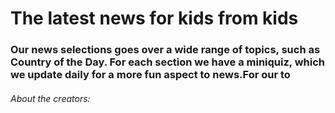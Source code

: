 <!DOCTYPE html>
<html>
<head>
 <link rel="stylesheet" href="style.css">
</head>
<body>
   <h1> The latest news for kids from kids </h1>
  <h3> Our news selections goes over a wide range of topics, such as Country of the Day. For each section we have a miniquiz, which we update daily
  for a more fun aspect to news.For our to</h3>
 
  <h6> About the creators:</h6>
  
</body>
</html>
